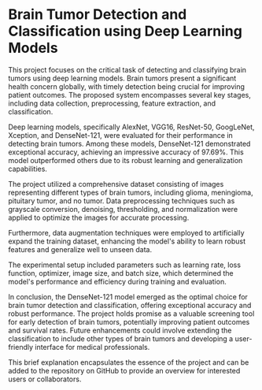 # Brain Tumor Detection and Classification using Deep Learning Models
<p>

This project focuses on the critical task of detecting and classifying brain tumors using deep learning models. Brain tumors present a significant health concern globally, with timely detection being crucial for improving patient outcomes. The proposed system encompasses several key stages, including data collection, preprocessing, feature extraction, and classification.

Deep learning models, specifically AlexNet, VGG16, ResNet-50, GoogLeNet, Xception, and DenseNet-121, were evaluated for their performance in detecting brain tumors. Among these models, DenseNet-121 demonstrated exceptional accuracy, achieving an impressive accuracy of 97.69%. This model outperformed others due to its robust learning and generalization capabilities.

The project utilized a comprehensive dataset consisting of images representing different types of brain tumors, including glioma, meningioma, pituitary tumor, and no tumor. Data preprocessing techniques such as grayscale conversion, denoising, thresholding, and normalization were applied to optimize the images for accurate processing.

Furthermore, data augmentation techniques were employed to artificially expand the training dataset, enhancing the model's ability to learn robust features and generalize well to unseen data.

The experimental setup included parameters such as learning rate, loss function, optimizer, image size, and batch size, which determined the model's performance and efficiency during training and evaluation.

In conclusion, the DenseNet-121 model emerged as the optimal choice for brain tumor detection and classification, offering exceptional accuracy and robust performance. The project holds promise as a valuable screening tool for early detection of brain tumors, potentially improving patient outcomes and survival rates. Future enhancements could involve extending the classification to include other types of brain tumors and developing a user-friendly interface for medical professionals.

This brief explanation encapsulates the essence of the project and can be added to the repository on GitHub to provide an overview for interested users or collaborators.
  
</p>
